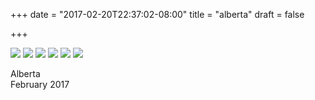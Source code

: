 +++
date = "2017-02-20T22:37:02-08:00"
title = "alberta"
draft = false

+++

<img src="https://s3-us-west-2.amazonaws.com/ginput/DSCF6160.jpg">
<img src="https://s3-us-west-2.amazonaws.com/ginput/DSCF6168.jpg">
<img src="https://s3-us-west-2.amazonaws.com/ginput/DSCF6271.jpg">
<img src="https://s3-us-west-2.amazonaws.com/ginput/DSCF6206.jpg">
<img src="https://s3-us-west-2.amazonaws.com/ginput/DSCF6170.jpg">
<img src="https://s3-us-west-2.amazonaws.com/ginput/DSCF6185.jpg">

Alberta<br>
February 2017

